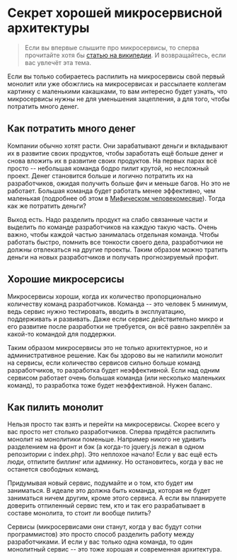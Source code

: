 # Секрет хорошей микросервисной архитектуры

> Если вы впервые слышите про микросервисы, то сперва прочитайте хотя бы [статью на википедии](https://ru.wikipedia.org/wiki/%D0%9C%D0%B8%D0%BA%D1%80%D0%BE%D1%81%D0%B5%D1%80%D0%B2%D0%B8%D1%81%D0%BD%D0%B0%D1%8F_%D0%B0%D1%80%D1%85%D0%B8%D1%82%D0%B5%D0%BA%D1%82%D1%83%D1%80%D0%B0). И возвращайтесь, если вас увлечёт эта тема.

Если вы только собираетесь распилить на микросервисы свой первый монолит или уже обожглись на микросервисах и рассылаете коллегам картинку с маленькими какашками, то вам интересно будет узнать, что микросервисы нужны не для уменьшения зацепления, а для того, чтобы потратить много денег.


## Как потратить много денег

Компании обычно хотят расти. Они зарабатывают деньги и вкладывают их в развитие своих продуктов, чтобы заработать ещё больше денег и снова вложить их в развитие своих продуктов. На первых парах всё просто -- небольшая команда бодро пилит крутой, но несложный проект. Денег становится больше и логично потратить их на разработчиков, ожидая получить больше фич и меньше багов. Но это не работает. Большая команда будет работать менее эффективно, чем маленькая (подробнее об этом в [Мифическом человекомесяце](https://ru.wikipedia.org/wiki/%D0%9C%D0%B8%D1%84%D0%B8%D1%87%D0%B5%D1%81%D0%BA%D0%B8%D0%B9_%D1%87%D0%B5%D0%BB%D0%BE%D0%B2%D0%B5%D0%BA%D0%BE-%D0%BC%D0%B5%D1%81%D1%8F%D1%86)). Тогда как же потратить деньги?

Выход есть. Надо разделить продукт на слабо связанные части и выделить по команде разработчиков на каждую такую часть. Очень важно, чтобы каждой частью занималась отдельная команда. Чтобы работать быстро, помнить все тонкости своего дела, разработчики не должны отвлекаться на другие проекты. Таким образом можно тратить деньги на новых разработчиков и получать прогнозируемый профит.


## Хорошие микросерсисы

Микросервисы хороши, когда их количество пропорционально количеству команд разработчиков. Команда -- это человек 5 минимум, ведь сервис нужно тестировать, вводить в эксплуатацию, поддерживать и развивать. Даже если сервис действительно микро и его развитие после разработки не требуется, он всё равно закреплён за какой-то командой для поддержки.

Таким образом микросервисы это не только архитектурное, но и административное решение. Как бы здорово вы не напилили монолит на сервисы, если количество сервисов сильно больше команд разработчиков, то разработка будет неэффективной. Если над одним сервисом работает очень большая команда (или несколько маленьких команд), то разработка тоже будет неэффективной. Нужен баланс.


## Как пилить монолит

Нельзя просто так взять и перейти на микросервисы. Скорее всего у вас просто нет столько разработчиков. Сперва придётся распилить монолит на монолитики поменьше. Например никого не удивить разделением на фронт и бэк (а когда-то jquery.js лежал в одном репозитории с index.php). Это неплохое начало! Если у вас ещё есть люди, отпилите биллинг или админку. Но остановитесь, когда у вас не останется свободных команд.

Придумывая новый сервис, подумайте и о том, кто будет им заниматься. В идеале это должна быть команда, которая не будет заниматься ничем другим, кроме этого сервиса. А если вы планируете доверить отпиленный сервис тем, кто и так его разрабатывает в составе монолита, то стоит ли вообще пилить?

Сервисы (микросервисами они станут, когда у вас будут сотни программистов) это просто способ разделить работу между разработчиками. И если у вас только одна команда, то один монолитный сервис -- это тоже хорошая и современная архитектура.